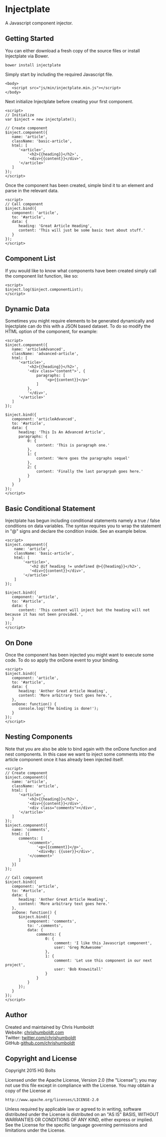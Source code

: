 # Injectplate
A Javascript component injector.

## Getting Started
You can either download a fresh copy of the source files or install Injectplate via Bower.

```
bower install injectplate
```

Simply start by including the required Javascript file.

```
<body>
   <script src="js/min/injectplate.min.js"></script>
</body>
```

Next initialize Injectplate before creating your first component.

```
<script>
// Initialize
var $inject = new injectplate();

// Create component
$inject.component({
   name: 'article',
   className: 'basic-article',
   html: [
      '<article>',
          '<h2>{{heading}}</h2>',
          '<div>{{content}}</div>',
      '</article>'
   ]
});
</script>
```

Once the component has been created, simple bind it to an element and parse in the relevant data.

```
<script>
// Call component
$inject.bind({
   component: 'article',
   to: '#article',
   data: {
      heading: 'Great Article Heading',
      content: 'This will just be some basic text about stuff.'
   }
});
</script>
```

## Component List
If you would like to know what components have been created simply call the component list function, like so:

```
<script>
$inject.log($inject.componentList);
</script>
```

## Dynamic Data
Sometimes you might require elements to be generated dynamically and Injectplate can do this with a JSON based dataset. To do so modify the HTML option of the component, for example:

```
<script>
$inject.component({
   name: 'articleAdvanced',
   className: 'advanced-article',
   html: [
      '<article>',
          '<h2>{{heading}}</h2>',
          '<div class="content">', {
              paragraphs: [
                  '<p>{{content}}</p>'
              ]
          },
          '</div>',
      '</article>'
   ]
});

$inject.bind({
   component: 'articleAdvanced',
   to: '#article',
   data: {
      heading: 'This Is An Advanced Article',
      paragraphs: {
          0: {
              content: 'This is paragraph one.'
          },
          1: {
              content: 'Here goes the paragraphs sequel'
          },
          2: {
              content: 'Finally the last paragrpah goes here.'
          }
      }
   }
});
</script>
```

## Basic Conditional Statement
Injectplate has begun including conditional statements namely a true / false conditions on data variables. The syntax requires you to wrap the statement in "@" signs and declare the condition inside. See an example below.

```
<script>
$inject.component({
    name: 'article',
    className: 'basic-article',
    html: [
        '<article>',
           '<h2 @if heading != undefined @>{{heading}}</h2>',
           '<div>{{content}}</div>',
        '</article>'
    ]
});

$inject.bind({
   component: 'article',
   to: '#article',
   data: {
      content: 'This content will inject but the heading will not because it has not been provided.',
   }
});
</script>
```

## On Done
Once the component has been injected you might want to execute some code. To do so apply the onDone event to your binding.

```
<script>
$inject.bind({
   component: 'article',
   to: '#article',
   data: {
      heading: 'Anther Great Article Heading',
      content: 'More arbitrary text goes here.',
   },
   onDone: function() {
      console.log('The binding is done!');
   }
});
</script>
```


## Nesting Components
Note that you are also be able to bind again with the onDone function and nest components. In this case we want to inject some comments into the article component once it has already been injected itself.

```
<script>
// Create component
$inject.component({
   name: 'article',
   className: 'article',
   html: [
      '<article>',
          '<h2>{{heading}}</h2>',
          '<div>{{content}}</div>',
          '<div class="comments"></div>',
      '</article>'
   ]
});
$inject.component({
   name: 'comments',
   html: [{
      comments: [
          '<comment>',
              '<p>{{comment}}</p>',
              '<div>By: {{user}}</div>',
          '</comment>'
      ]
   }]
});

// Call component
$inject.bind({
   component: 'article',
   to: '#article',
   data: {
      heading: 'Anther Great Article Heading',
      content: 'More arbitrary text goes here.'
   },
   onDone: function() {
      $inject.bind({
          component: 'comments',
          to: '.comments',
          data: {
              comments: {
                  0: {
                      comment: 'I like this Javascript component',
                      user: 'Greg McAwesome'
                  },
                  1: {
                      comment: 'Let use this component in our next project',
                      user: 'Bob Knowsitall'
                  }
              }
          }
      });
   }
});
</script>
```

## Author
Created and maintained by Chris Humboldt<br>
Website: <a href="http://chrishumboldt.com/">chrishumboldt.com</a><br>
Twitter: <a href="https://twitter.com/chrishumboldt">twitter.com/chrishumboldt</a><br>
GitHub <a href="https://github.com/chrishumboldt">github.com/chrishumboldt</a><br>

## Copyright and License
Copyright 2015 HG Bolts

Licensed under the Apache License, Version 2.0 (the "License");
you may not use this file except in compliance with the License.
You may obtain a copy of the License at

    http://www.apache.org/licenses/LICENSE-2.0

Unless required by applicable law or agreed to in writing, software
distributed under the License is distributed on an "AS IS" BASIS,
WITHOUT WARRANTIES OR CONDITIONS OF ANY KIND, either express or implied.
See the License for the specific language governing permissions and
limitations under the License.
